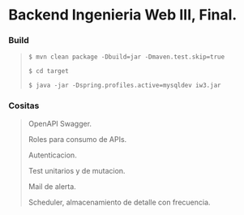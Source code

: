 # Backend Ingenieria Web III, Final.

### Build
> `$ mvn clean package -Dbuild=jar -Dmaven.test.skip=true`
>
> `$ cd target`
>
> `$ java -jar -Dspring.profiles.active=mysqldev iw3.jar`

### Cositas
> OpenAPI Swagger.
> 
> Roles para consumo de APIs.
> 
> Autenticacion.
> 
> Test unitarios y de mutacion.
> 
> Mail de alerta.
> 
> Scheduler, almacenamiento de detalle con frecuencia.